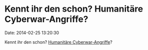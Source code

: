 Kennt ihr den schon? Humanitäre Cyberwar-Angriffe?
==================================================

Date: 2014-02-25 13:20:30

Kennt ihr den schon? [Humanitäre
Cyberwar-Angriffe](http://www.nytimes.com/2014/02/25/world/middleeast/obama-worried-about-effects-of-waging-cyberwar-in-syria.html)?
